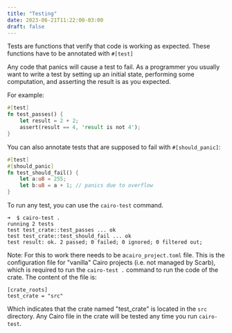 ```yaml
---
title: "Testing"
date: 2023-06-21T11:22:00-03:00
draft: false
---
```


Tests are functions that verify that code is working as expected. These functions have to be annotated with `#[test]`

Any code that panics will cause a test to fail. As a programmer you usually want to write a test by setting up an initial state, performing some computation, and asserting the result is as you expected.

For example:

```rust {.codebox}
#[test]
fn test_passes() {
    let result = 2 + 2;
    assert(result == 4, 'result is not 4'); 
}
```

You can also annotate tests that are supposed to fail with `#[should_panic]`:

```rust {.codebox}
#[test]
#[should_panic]
fn test_should_fail() {
    let a:u8 = 255;
    let b:u8 = a + 1; // panics due to overflow
}
```

To run any test, you can use the `cairo-test` command. 

```
➜  $ cairo-test .
running 2 tests
test test_crate::test_passes ... ok
test test_crate::test_should_fail ... ok
test result: ok. 2 passed; 0 failed; 0 ignored; 0 filtered out;
```

Note: For this to work there needs to be a`cairo_project.toml` file. This is the configuration file for "vanilla" Cairo projects (i.e. not managed by Scarb), which is required to run the `cairo-test .` command to run the code of the crate. The content of the file is:

```
[crate_roots]
test_crate = "src"
```

Which indicates that the crate named "test_crate" is located in the `src` directory. Any Cairo file in the crate will be tested any time you run `cairo-test`.